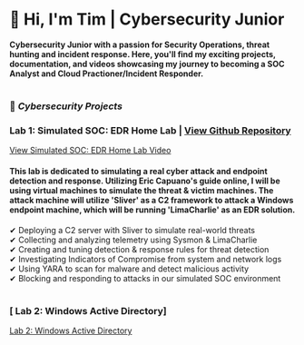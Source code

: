 # 👋 Hi, I'm Tim | Cybersecurity Junior

**Cybersecurity Junior with a passion for Security Operations, threat hunting and incident response. Here, you'll find my exciting projects, documentation, and videos showcasing my journey to becoming a SOC Analyst and Cloud Practioner/Incident Responder.**
#

### 🚀 _Cybersecurity Projects_

###   Lab 1: Simulated SOC: EDR Home Lab | [View Github Repository](https://github.com/timothydarosa/Simulated-SOC-Attack-Defense-EDR-Home-Lab)
[ View Simulated SOC: EDR Home Lab Video](https://youtu.be/O-iN99pJXZM)

<h4>This lab is dedicated to simulating a real cyber attack and endpoint detection and response. Utilizing Eric Capuano's guide online, I will be using virtual machines to simulate the threat & victim machines. The attack machine will utilize 'Sliver' as a C2 framework to attack a Windows endpoint machine, which will be running 'LimaCharlie' as an EDR solution.</h4>

✔ Deploying a C2 server with Sliver to simulate real-world threats  
✔ Collecting and analyzing telemetry using Sysmon & LimaCharlie  
✔ Creating and tuning detection & response rules for threat detection  
✔ Investigating Indicators of Compromise from system and network logs  
✔ Using YARA to scan for malware and detect malicious activity  
✔ Blocking and responding to attacks in our simulated SOC environment  

#
###  [ Lab 2: Windows Active Directory]
[ Lab 2: Windows Active Directory](https://github.com/Lowprofiled/configure-ad)
